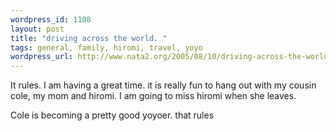 ```yaml
--- 
wordpress_id: 1108
layout: post
title: "driving across the world. "
tags: general, family, hiromi, travel, yoyo
wordpress_url: http://www.nata2.org/2005/08/10/driving-across-the-world/
---
```

It rules. I am having a great time. it is really fun to hang out with my cousin cole, my mom and hiromi. I am going to miss hiromi when she leaves. 

Cole is becoming a pretty good yoyoer. that rules
